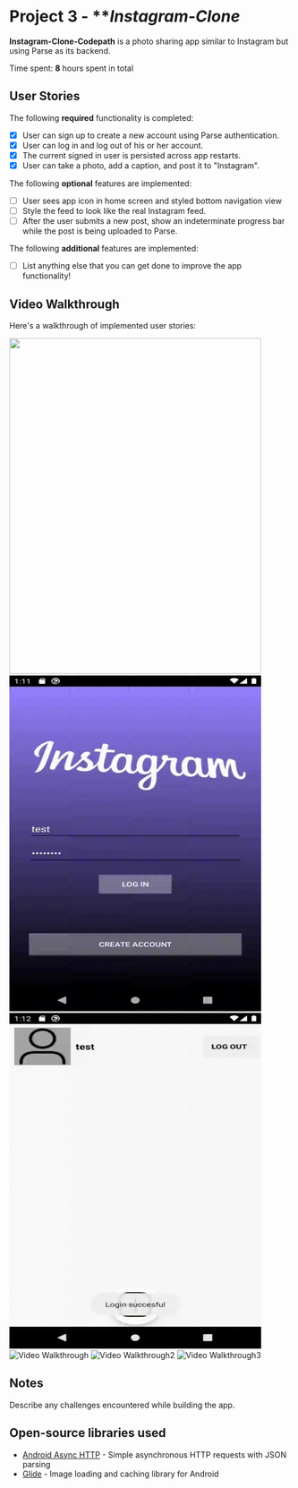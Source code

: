 # Project 3 - ***Instagram-Clone*

**Instagram-Clone-Codepath** is a photo sharing app similar to Instagram but using Parse as its backend.

Time spent: **8** hours spent in total

## User Stories

The following **required** functionality is completed:

- [X] User can sign up to create a new account using Parse authentication.
- [X] User can log in and log out of his or her account.
- [X] The current signed in user is persisted across app restarts.
- [X] User can take a photo, add a caption, and post it to "Instagram".

The following **optional** features are implemented:

- [ ] User sees app icon in home screen and styled bottom navigation view
- [ ] Style the feed to look like the real Instagram feed.
- [ ] After the user submits a new post, show an indeterminate progress bar while the post is being uploaded to Parse.

The following **additional** features are implemented:

- [ ] List anything else that you can get done to improve the app functionality!

## Video Walkthrough

Here's a walkthrough of implemented user stories:


<img src='./prev1.gif' width=450 height=600> 
<img src='./prev2.gif' width=450 height=600>
<img src='./prev3.gif' width=450 height=600>



<img src='https://imgur.com/PuG3DyV.gif' title='Video Walkthrough' width='' alt='Video Walkthrough' />
<img src='https://imgur.com/egt3WnD.gif' title='Video Walkthrough2' width='' alt='Video Walkthrough2' />
<img src='https://imgur.com/0OlOPVF.gif' title='Video Walkthrough3' width='' alt='Video Walkthrough3' />


## Notes

Describe any challenges encountered while building the app.

## Open-source libraries used

- [Android Async HTTP](https://github.com/codepath/CPAsyncHttpClient) - Simple asynchronous HTTP requests with JSON parsing
- [Glide](https://github.com/bumptech/glide) - Image loading and caching library for Android
